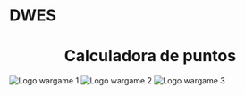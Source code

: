 # DWES 

<h1 align="center"> Calculadora de puntos </h1>

![Logo wargame 1](https://logos-world.net/wp-content/uploads/2023/05/Warhammer-Logo-1993.png)
![Logo wargame 2](https://static.wikia.nocookie.net/logopedia/images/9/9c/S.T.A.L.K.E.R._2007.png/revision/latest?cb=20220822205207)
![Logo wargame 3](https://upload.wikimedia.org/wikipedia/fr/4/4b/Heroes_of_Might_and_Magic_3_Logo.png)